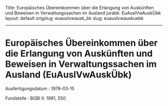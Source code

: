 Title: Europäisches Übereinkommen über die Erlangung von Auskünften und Beweisen in
  Verwaltungssachen im Ausland
jurabk: EuAuslVwAuskÜbk
layout: default
origslug: euauslvwausk_bk
slug: euauslvwauskuebk

---

# Europäisches Übereinkommen über die Erlangung von Auskünften und Beweisen in Verwaltungssachen im Ausland (EuAuslVwAuskÜbk)

Ausfertigungsdatum
:   1978-03-15

Fundstelle
:   BGBl II: 1981, 550

